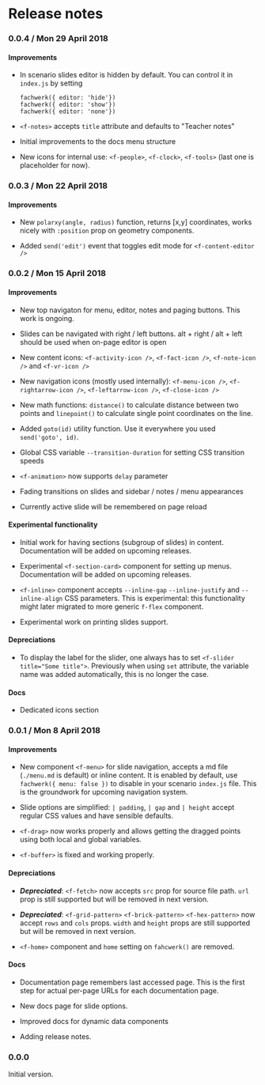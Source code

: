 # Release notes

### 0.0.4 / Mon 29 April 2018

#### Improvements

* In scenario slides editor is hidden by default. You can control it in `index.js` by setting
      
      fachwerk({ editor: 'hide'})
      fachwerk({ editor: 'show'})
      fachwerk({ editor: 'none'})

* `<f-notes>` accepts `title` attribute and defaults to "Teacher notes"

* Initial improvements to the docs menu structure

* New icons for internal use: `<f-people>`, `<f-clock>`, `<f-tools>` (last one is placeholder for now).

### 0.0.3 / Mon 22 April 2018

#### Improvements

* New `polarxy(angle, radius)` function, returns [x,y] coordinates, works nicely with `:position` prop on geometry components.

* Added `send('edit')` event that toggles edit mode for `<f-content-editor />`

### 0.0.2 / Mon 15 April 2018

#### Improvements

* New top navigaton for menu, editor, notes and paging buttons. This work is ongoing.

* Slides can be navigated with right / left buttons. alt + right / alt + left should be used when on-page editor is open

* New content icons: `<f-activity-icon />`, `<f-fact-icon />`, `<f-note-icon />` and `<f-vr-icon />`

* New navigation icons (mostly used internally): `<f-menu-icon />`, `<f-rightarrow-icon />`, `<f-leftarrow-icon />`, `<f-close-icon />`

* New math functions: `distance()` to calculate distance between two points and `linepoint()` to calculate single point coordinates on the line.

* Added `goto(id)` utility function. Use it everywhere you used `send('goto', id)`.

* Global CSS variable `--transition-duration` for setting CSS transition speeds

* `<f-animation>` now supports `delay` parameter

* Fading transitions on slides and sidebar / notes / menu appearances

* Currently active slide will be remembered on page reload

#### Experimental functionality

* Initial work for having sections (subgroup of slides) in content. Documentation will be added on upcoming releases.

* Experimental `<f-section-card>` component for setting up menus. Documentation will be added on upcoming releases.

* `<f-inline>` component accepts `--inline-gap` `--inline-justify` and `--inline-align` CSS parameters. This is experimental: this functionality might later migrated to more generic `f-flex` component.

* Experimental work on printing slides support.

#### Depreciations

* To display the label for the slider, one always has to set `<f-slider title="Some title">`. Previously when using `set` attribute, the variable name was added automatically, this is no longer the case.

#### Docs

* Dedicated icons section


### 0.0.1 / Mon 8 April 2018

#### Improvements

* New component `<f-menu>` for slide navigation, accepts a md file (`./menu.md` is default) or inline content. It is enabled by default, use `fachwerk({ menu: false })` to disable in your scenario `index.js` file. This is the groundwork for upcoming navigation system.

* Slide options are simplified: `| padding`, `| gap` and `| height` accept regular CSS values and  have sensible defaults.

* `<f-drag>` now works properly and allows getting the dragged points using both local and global variables.

* `<f-buffer>` is fixed and working properly.

#### Depreciations

* ***Depreciated***: `<f-fetch>` now accepts `src` prop for source file path.
`url` prop is still supported but will be removed in next version.

* ***Depreciated***: `<f-grid-pattern>` `<f-brick-pattern>` `<f-hex-pattern>` now accept `rows` and `cols` props.
`width` and `height` props are still supported but will be removed in next version.

* `<f-home>` component and `home` setting on `fahcwerk()` are removed.

#### Docs

* Documentation page remembers last accessed page. This is the first step for actual per-page URLs for each documentation page.

* New docs page for slide options.

* Improved docs for dynamic data components

* Adding release notes.

### 0.0.0

Initial version.



